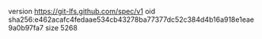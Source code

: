 version https://git-lfs.github.com/spec/v1
oid sha256:e462acafc4fedaae534cb43278ba77377dc52c384d4b16a918e1eae9a0b97fa7
size 5268
